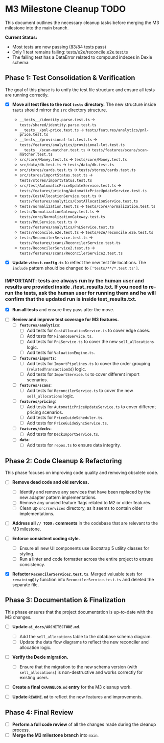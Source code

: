 # M3 Milestone Cleanup TODO

This document outlines the necessary cleanup tasks before merging the M3 milestone into the main branch.

**Current Status:**
- Most tests are now passing (83/84 tests pass)
- Only 1 test remains failing: tests/e2e/reconcile.e2e.test.ts
- The failing test has a DataError related to compound indexes in Dexie schema

## Phase 1: Test Consolidation & Verification

The goal of this phase is to unify the test file structure and ensure all tests are running correctly.

- [x] **Move all test files to the root `tests` directory.** The new structure inside `tests` should mirror the `src` directory structure.
  - `__tests__/identity.parse.test.ts` -> `tests/shared/identity.parse.test.ts`
  - `__tests__/pnl-price.test.ts` -> `tests/features/analytics/pnl-price.test.ts`
  - `__tests__/provisional-lot.test.ts` -> `tests/features/analytics/provisional-lot.test.ts`
  - `__tests__/scan-matcher.test.ts` -> `tests/features/scans/scan-matcher.test.ts`
  - `src/core/Money.test.ts` -> `tests/core/Money.test.ts`
  - `src/data/db.test.ts` -> `tests/data/db.test.ts`
  - `src/stores/cards.test.ts` -> `tests/stores/cards.test.ts`
  - `src/stores/importStatus.test.ts` -> `tests/stores/importStatus.test.ts`
  - `src/test/AutomaticPriceUpdateService.test.ts` -> `tests/features/pricing/AutomaticPriceUpdateService.test.ts`
  - `tests/CostAllocationService.test.ts` -> `tests/features/analytics/CostAllocationService.test.ts`
  - `tests/normalization.test.ts` -> `tests/core/normalization.test.ts`
  - `tests/NormalizationGateway.test.ts` -> `tests/core/NormalizationGateway.test.ts`
  - `tests/PnLService.test.ts` -> `tests/features/analytics/PnLService.test.ts`
  - `tests/reconcile.e2e.test.ts` -> `tests/e2e/reconcile.e2e.test.ts`
  - `tests/ReconcilerService.test.ts` -> `tests/features/scans/ReconcilerService.test.ts`
  - `tests/ReconcilerService2.test.ts` -> `tests/features/scans/ReconcilerService2.test.ts`

- [x] **Update `vitest.config.ts`** to reflect the new test file locations. The `include` pattern should be changed to `['tests/**/*.test.ts']`.

### IMPORTANT: tests are always run by the human user and results are provided inside ./test_results.txt. If you need to re-run the tests, ask the human user for running them and he will confirm that the updated run is inside test_results.txt.

- [x] **Run all tests** and ensure they pass after the move.
<!-- Test status: 1 test failing - tests/e2e/reconcile.e2e.test.ts (DataError with compound indexes) -->

- [ ] **Review and improve test coverage for M3 features.**
  - [ ] **`features/analytics`**:
    - [ ] Add tests for `CostAllocationService.ts` to cover edge cases.
    - [ ] Add tests for `FinanceService.ts`.
    - [ ] Add tests for `PnLService.ts` to cover the new `sell_allocations` logic.
    - [ ] Add tests for `ValuationEngine.ts`.
  - [ ] **`features/imports`**:
    - [ ] Add tests for `ImportPipelines.ts` to cover the order grouping (`relatedTransactionId`) logic.
    - [ ] Add tests for `ImportService.ts` to cover different import scenarios.
  - [ ] **`features/scans`**:
    - [ ] Add tests for `ReconcilerService.ts` to cover the new `sell_allocations` logic.
  - [ ] **`features/pricing`**:
    - [ ] Add tests for `AutomaticPriceUpdateService.ts` to cover different pricing scenarios.
    - [ ] Add tests for `PriceGuideScheduler.ts`.
    - [ ] Add tests for `PriceGuideSyncService.ts`.
  - [ ] **`features/decks`**:
    - [ ] Add tests for `DeckImportService.ts`.
  - [ ] **`data`**:
    - [ ] Add tests for `repos.ts` to ensure data integrity.

## Phase 2: Code Cleanup & Refactoring

This phase focuses on improving code quality and removing obsolete code.

- [ ] **Remove dead code and old services.**
  - [ ] Identify and remove any services that have been replaced by the new adapter pattern implementations.
  - [ ] Remove any unused feature flags related to M2 or older features.
  - [ ] Clean up `src/services` directory, as it seems to contain older implementations.

- [ ] **Address all `// TODO:` comments** in the codebase that are relevant to the M3 milestone.

- [ ] **Enforce consistent coding style.**
  - [ ] Ensure all new UI components use Bootstrap 5 utility classes for styling.
  - [ ] Run a linter and code formatter across the entire project to ensure consistency.

- [x] **Refactor `ReconcilerService2.test.ts`**. Merged valuable tests for `remainingQty` function into `ReconcilerService.test.ts` and deleted the separate file.

## Phase 3: Documentation & Finalization

This phase ensures that the project documentation is up-to-date with the M3 changes.

- [ ] **Update `ai_docs/ARCHITECTURE.md`**.
  - [ ] Add the `sell_allocations` table to the database schema diagram.
  - [ ] Update the data flow diagrams to reflect the new reconciler and allocation logic.

- [ ] **Verify the Dexie migration.**
  - [ ] Ensure that the migration to the new schema version (with `sell_allocations`) is non-destructive and works correctly for existing users.

- [ ] **Create a final `CHANGELOG.md` entry** for the M3 cleanup work.

- [ ] **Update `README.md`** to reflect the new features and improvements.

## Phase 4: Final Review

- [ ] **Perform a full code review** of all the changes made during the cleanup process.
- [ ] **Merge the M3 milestone branch** into `main`.
